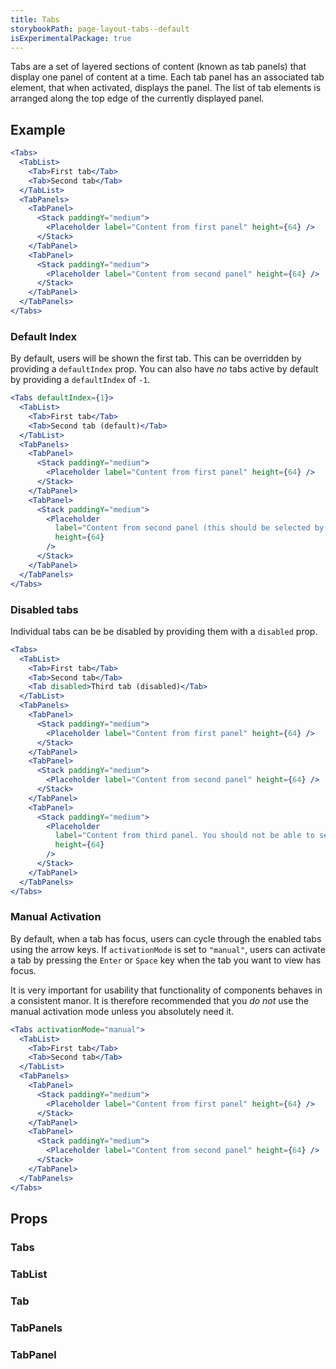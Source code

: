 ```yaml
---
title: Tabs
storybookPath: page-layout-tabs--default
isExperimentalPackage: true
---
```


Tabs are a set of layered sections of content (known as tab panels) that display
one panel of content at a time. Each tab panel has an associated tab element,
that when activated, displays the panel. The list of tab elements is arranged
along the top edge of the currently displayed panel.

## Example

```jsx live
<Tabs>
  <TabList>
    <Tab>First tab</Tab>
    <Tab>Second tab</Tab>
  </TabList>
  <TabPanels>
    <TabPanel>
      <Stack paddingY="medium">
        <Placeholder label="Content from first panel" height={64} />
      </Stack>
    </TabPanel>
    <TabPanel>
      <Stack paddingY="medium">
        <Placeholder label="Content from second panel" height={64} />
      </Stack>
    </TabPanel>
  </TabPanels>
</Tabs>
```

### Default Index

By default, users will be shown the first tab. This can be overridden by
providing a `defaultIndex` prop. You can also have _no_ tabs active by default
by providing a `defaultIndex` of `-1`.

```jsx live
<Tabs defaultIndex={1}>
  <TabList>
    <Tab>First tab</Tab>
    <Tab>Second tab (default)</Tab>
  </TabList>
  <TabPanels>
    <TabPanel>
      <Stack paddingY="medium">
        <Placeholder label="Content from first panel" height={64} />
      </Stack>
    </TabPanel>
    <TabPanel>
      <Stack paddingY="medium">
        <Placeholder
          label="Content from second panel (this should be selected by default)"
          height={64}
        />
      </Stack>
    </TabPanel>
  </TabPanels>
</Tabs>
```

### Disabled tabs

Individual tabs can be be disabled by providing them with a `disabled` prop.

```jsx live
<Tabs>
  <TabList>
    <Tab>First tab</Tab>
    <Tab>Second tab</Tab>
    <Tab disabled>Third tab (disabled)</Tab>
  </TabList>
  <TabPanels>
    <TabPanel>
      <Stack paddingY="medium">
        <Placeholder label="Content from first panel" height={64} />
      </Stack>
    </TabPanel>
    <TabPanel>
      <Stack paddingY="medium">
        <Placeholder label="Content from second panel" height={64} />
      </Stack>
    </TabPanel>
    <TabPanel>
      <Stack paddingY="medium">
        <Placeholder
          label="Content from third panel. You should not be able to see me!"
          height={64}
        />
      </Stack>
    </TabPanel>
  </TabPanels>
</Tabs>
```

### Manual Activation

By default, when a tab has focus, users can cycle through the enabled tabs using
the arrow keys. If `activationMode` is set to `"manual"`, users can activate a
tab by pressing the `Enter` or `Space` key when the tab you want to view has
focus.

It is very important for usability that functionality of components behaves in a
consistent manor. It is therefore recommended that you _do not_ use the manual
activation mode unless you absolutely need it.

```jsx live
<Tabs activationMode="manual">
  <TabList>
    <Tab>First tab</Tab>
    <Tab>Second tab</Tab>
  </TabList>
  <TabPanels>
    <TabPanel>
      <Stack paddingY="medium">
        <Placeholder label="Content from first panel" height={64} />
      </Stack>
    </TabPanel>
    <TabPanel>
      <Stack paddingY="medium">
        <Placeholder label="Content from second panel" height={64} />
      </Stack>
    </TabPanel>
  </TabPanels>
</Tabs>
```

## Props

### Tabs

<PropsTable displayName="Tabs" />

### TabList

<PropsTable displayName="TabList" />

### Tab

<PropsTable displayName="Tab" />

### TabPanels

<PropsTable displayName="TabPanels" />

### TabPanel

<PropsTable displayName="TabPanel" />

[data-attribute-map]:
  https://github.com/brighte-labs/spark-web/blob/e7f6f4285b4cfd876312cc89fbdd094039aa239a/packages/utils/src/internal/buildDataAttributes.ts#L1
